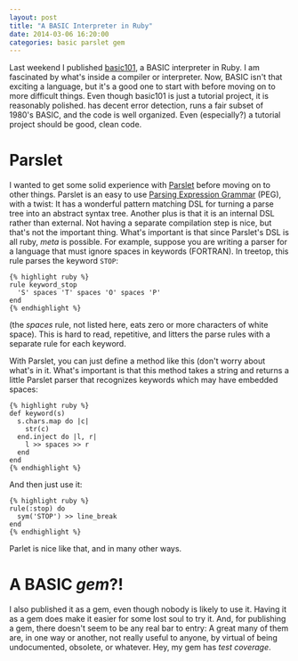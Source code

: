 ```yaml
---
layout: post
title: "A BASIC Interpreter in Ruby"
date: 2014-03-06 16:20:00
categories: basic parslet gem
---
```


Last weekend I published
[basic101](https://github.com/wconrad/basic101), a BASIC interpreter
in Ruby.  I am fascinated by what's inside a compiler or interpreter.
Now, BASIC isn't that exciting a language, but it's a good one to
start with before moving on to more difficult things.  Even though
basic101 is just a tutorial project, it is reasonably polished.  has
decent error detection, runs a fair subset of 1980's BASIC, and the
code is well organized.  Even (especially?) a tutorial project
should be good, clean code.

# Parslet

I wanted to get some solid experience with
[Parslet](http://kschiess.github.io/Parslet/) before moving on to
other things.  Parslet is an easy to use [Parsing Expression
Grammar](http://en.wikipedia.org/wiki/Parsing_expression_grammar)
(PEG), with a twist: It has a wonderful pattern matching DSL for
turning a parse tree into an abstract syntax tree.  Another plus is
that it is an internal DSL rather than external.  Not having a
separate compilation step is nice, but that's not the important thing.
What's important is that since Parslet's DSL is all ruby, _meta_ is
possible.  For example, suppose you are writing a parser for a
language that must ignore spaces in keywords (FORTRAN).  In treetop,
this rule parses the keyword `STOP`:

    {% highlight ruby %}
    rule keyword_stop
      'S' spaces 'T' spaces 'O' spaces 'P'
    end
    {% endhighlight %}

(the _spaces_ rule, not listed here, eats zero or more characters of
white space).  This is hard to read, repetitive, and litters the parse
rules with a separate rule for each keyword.

With Parslet, you can just define a method like this (don't worry
about what's in it.  What's important is that this method takes a
string and returns a little Parslet parser that recognizes keywords
which may have embedded spaces:

    {% highlight ruby %}
    def keyword(s)
      s.chars.map do |c|
        str(c)
      end.inject do |l, r|
        l >> spaces >> r
      end
    end
    {% endhighlight %}

And then just use it:

    {% highlight ruby %}
    rule(:stop) do
      sym('STOP') >> line_break
    end
    {% endhighlight %}

Parlet is nice like that, and in many other ways.

# A BASIC _gem_?!

I also published it as a gem, even though nobody is likely to use it.
Having it as a gem does make it easier for some lost soul to try it.
And, for publishing a gem, there doesn't seem to be any real bar to
entry: A great many of them are, in one way or another, not really
useful to anyone, by virtual of being undocumented, obsolete, or
whatever.  Hey, my gem has _test coverage_.

